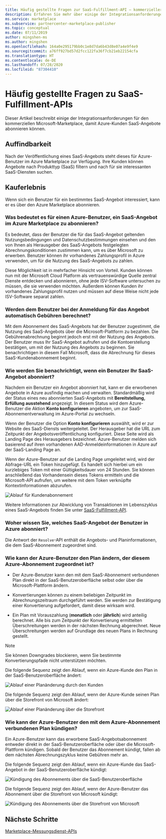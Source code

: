```yaml
---
title: Häufig gestellte Fragen zur SaaS-Fulfillment-API – kommerzieller Microsoft-Marketplace
description: Erfahren Sie mehr über einige der Integrationsanforderungen für den kommerziellen Microsoft-Marketplace, damit Azure-Kunden SaaS-Angebote abonnieren können.
ms.service: marketplace
ms.subservice: partnercenter-marketplace-publisher
ms.topic: conceptual
ms.date: 07/11/2019
author: mingshen-ms
ms.author: mingshen
ms.openlocfilehash: 164a0e295179bb0c1e8d7da6b43d8e07a4e9f4e9
ms.sourcegitcommit: a76ff927bd57d2fcc122fa36f7cb21eb22154cfa
ms.translationtype: HT
ms.contentlocale: de-DE
ms.lasthandoff: 07/28/2020
ms.locfileid: "87304410"
---
```

# <a name="common-questions-about-saas-fulfillment-apis"></a>Häufig gestellte Fragen zu SaaS-Fulfillment-APIs

Dieser Artikel beschreibt einige der Integrationsanforderungen für den kommerziellen Microsoft-Marketplace, damit Azure-Kunden SaaS-Angebote abonnieren können.

## <a name="discovery-experience"></a>Auffindbarkeit

Nach der Veröffentlichung eines SaaS-Angebots steht dieses für Azure-Benutzer im Azure Marketplace zur Verfügung. Ihre Kunden können Angebote nach Produkttyp (SaaS) filtern und nach für sie interessanten SaaS-Diensten suchen.

## <a name="purchase-experience"></a>Kauferlebnis

Wenn sich ein Benutzer für ein bestimmtes SaaS-Angebot interessiert, kann er es über den Azure Marketplace abonnieren.

### <a name="what-does-it-mean-for-an-azure-user-to-subscribe-to-a-saas-offer-in-azure-marketplace"></a>Was bedeutet es für einen Azure-Benutzer, ein SaaS-Angebot im Azure Marketplace zu abonnieren?

Es bedeutet, dass der Benutzer die für das SaaS-Angebot geltenden Nutzungsbedingungen und Datenschutzbestimmungen einsehen und den von Ihnen als Herausgeber des SaaS-Angebots festgelegten Abrechnungskonditionen zustimmen kann, um es über Microsoft zu erwerben. Benutzer können ihr vorhandenes Zahlungsprofil in Azure verwenden, um für die Nutzung des SaaS-Angebots zu zahlen.

Diese Möglichkeit ist in mehrfacher Hinsicht von Vorteil. Kunden können nun mit der Microsoft Cloud Platform als vertrauenswürdige Quelle zentral Dienste entdecken und abonnieren, ohne jede ISV-Software untersuchen zu müssen, die sie verwenden möchten. Außerdem können Kunden ihr vorhandenes Zahlungsprofil nutzen und müssen auf diese Weise nicht jede ISV-Software separat zahlen.

### <a name="is-the-user-charged-automatically-when-the-offer-is-subscribed"></a>Werden dem Benutzer bei der Anmeldung für das Angebot automatisch Gebühren berechnet?

Mit dem Abonnement des SaaS-Angebots hat der Benutzer zugestimmt, die Nutzung des SaaS-Angebots über die Microsoft-Plattform zu bezahlen. Die Gebührenabrechnung beginnt jedoch erst mit der Nutzung des Angebots. Der Benutzer muss Ihr SaaS-Angebot aufrufen und die Kontoerstellung bestätigen, um mit der Nutzung des Angebots zu beginnen. Sie benachrichtigen in diesem Fall Microsoft, dass die Abrechnung für dieses SaaS-Kundenabonnement beginnt.

### <a name="how-are-you-notified-when-a-user-subscribes-to-your-saas-offer"></a>Wie werden Sie benachrichtigt, wenn ein Benutzer Ihr SaaS-Angebot abonniert?

Nachdem ein Benutzer ein Angebot abonniert hat, kann er die erworbenen Angebote in Azure ausfindig machen und verwalten. Standardmäßig wird der Status eines neu abonnierten SaaS-Angebots mit **Bereitstellung, Erfüllung ausstehend** angezeigt. In diesem Status wird dem Azure-Benutzer die Aktion **Konto konfigurieren** angeboten, um zur SaaS-Abonnementverwaltung im Azure-Portal zu wechseln.

Wenn der Benutzer die Option **Konto konfigurieren** auswählt, wird er zur Website des SaaS-Diensts weitergeleitet. Der Herausgeber hat die URL zum Zeitpunkt der Angebotsveröffentlichung konfiguriert. Diese Seite wird als Landing Page des Herausgebers bezeichnet. Azure-Benutzer melden sich basierend auf ihren vorhandenen AAD-Anmeldeinformationen in Azure auf der SaaS-Landing Page an.

Wenn der Azure-Benutzer auf die Landing Page umgeleitet wird, wird der Abfrage-URL ein Token hinzugefügt. Es handelt sich hierbei um ein kurzlebiges Token mit einer Gültigkeitsdauer von 24 Stunden. Sie können anschließend das Vorhandensein dieses Tokens ermitteln und die Microsoft-API aufrufen, um weitere mit dem Token verknüpfte Kontextinformationen abzurufen.

![Ablauf für Kundenabonnement](media/saas-metering-service-integration-flow-a.png)

Weitere Informationen zur Abwicklung von Transaktionen im Lebenszyklus eines SaaS-Angebots finden Sie unter [SaaS-Fulfillment-API](pc-saas-fulfillment-api-v2.md).

### <a name="how-do-you-know-the-saas-offer-to-which-the-user-subscribes-in-azure"></a>Woher wissen Sie, welches SaaS-Angebot der Benutzer in Azure abonniert?

Die Antwort der `Resolve`-API enthält die Angebots- und Planinformationen, die dem SaaS-Abonnement zugeordnet sind.

### <a name="how-can-the-azure-user-change-the-plan-associated-with-this-azure-subscription"></a>Wie kann der Azure-Benutzer den Plan ändern, der diesem Azure-Abonnement zugeordnet ist?

* Der Azure-Benutzer kann den mit dem SaaS-Abonnement verbundenen Plan direkt in der SaaS-Benutzeroberfläche selbst oder über die Microsoft-Plattform ändern.

* Konvertierungen können zu einem beliebigen Zeitpunkt im Abrechnungszeitraum durchgeführt werden. Sie werden zur Bestätigung einer Konvertierung aufgefordert, damit diese wirksam wird.

* Ein Plan mit Vorauszahlung (**monatlich** oder **jährlich**) wird anteilig berechnet. Alle bis zum Zeitpunkt der Konvertierung ermittelten Überschreitungen werden in der nächsten Rechnung abgerechnet. Neue Überschreitungen werden auf Grundlage des neuen Plans in Rechnung gestellt.

>[!Note]
>Sie können Downgrades blockieren, wenn Sie bestimmte Konvertierungspfade nicht unterstützen möchten.

Die folgende Sequenz zeigt den Ablauf, wenn ein Azure-Kunde den Plan in der SaaS-Benutzeroberfläche ändert:

![Ablauf einer Planänderung durch den Kunden](media/saas-metering-service-integration-flow-b.png)

Die folgende Sequenz zeigt den Ablauf, wenn der Azure-Kunde seinen Plan über die Storefront von Microsoft ändert:

![Ablauf einer Planänderung über die Storefront](media/saas-metering-service-integration-flow-c.png)

### <a name="how-can-the-azure-user-unsubscribe-from-the-plan-associated-with-azure-subscription"></a>Wie kann der Azure-Benutzer den mit dem Azure-Abonnement verbundenen Plan kündigen?

Ein Azure-Benutzer kann das erworbene SaaS-Angebotsabonnement entweder direkt in der SaaS-Benutzeroberfläche oder über die Microsoft-Plattform kündigen. Sobald der Benutzer das Abonnement kündigt, fallen ab dem nächsten Abrechnungszyklus keine Gebühren mehr an.

Die folgende Sequenz zeigt den Ablauf, wenn ein Azure-Kunde das SaaS-Angebot in der SaaS-Benutzeroberfläche kündigt:

![Kündigung des Abonnements über die SaaS-Benutzeroberfläche](media/saas-metering-service-integration-flow-d.png)

Die folgende Sequenz zeigt den Ablauf, wenn der Azure-Benutzer das Abonnement über die Storefront von Microsoft kündigt:

![Kündigung des Abonnements über die Storefront von Microsoft](media/saas-metering-service-integration-flow-e.png)

## <a name="next-steps"></a>Nächste Schritte

[Marketplace-Messungsdienst-APIs](./marketplace-metering-service-apis.md)
